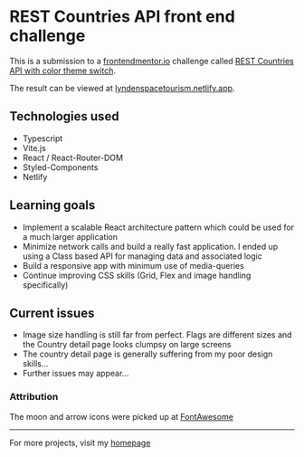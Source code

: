 # REST Countries API front end challenge

This is a submission to a [frontendmentor.io](https://frontendmentor.io) challenge called [REST Countries API with color theme switch](https://www.frontendmentor.io/challenges/rest-countries-api-with-color-theme-switcher-5cacc469fec04111f7b848ca).

The result can be viewed at [lyndenspacetourism.netlify.app](https://lyndenspacetourism.netlify.app/).

## Technologies used

- Typescript
- Vite.js
- React / React-Router-DOM
- Styled-Components
- Netlify

## Learning goals

- Implement a scalable React architecture pattern which could be used for a much larger application
- Minimize network calls and build a really fast application. I ended up using a Class based API for managing data and associated logic
- Build a responsive app with minimum use of media-queries
- Continue improving CSS skills (Grid, Flex and image handling specifically)

## Current issues

- Image size handling is still far from perfect. Flags are different sizes and the Country detail page looks clumpsy on large screens
- The country detail page is generally suffering from my poor design skills...
- Further issues may appear...

### Attribution

The moon and arrow icons were picked up at [FontAwesome](https://fontawesome.com/license)

---

For more projects, visit my [homepage](https://martinlundqvist.se/)
